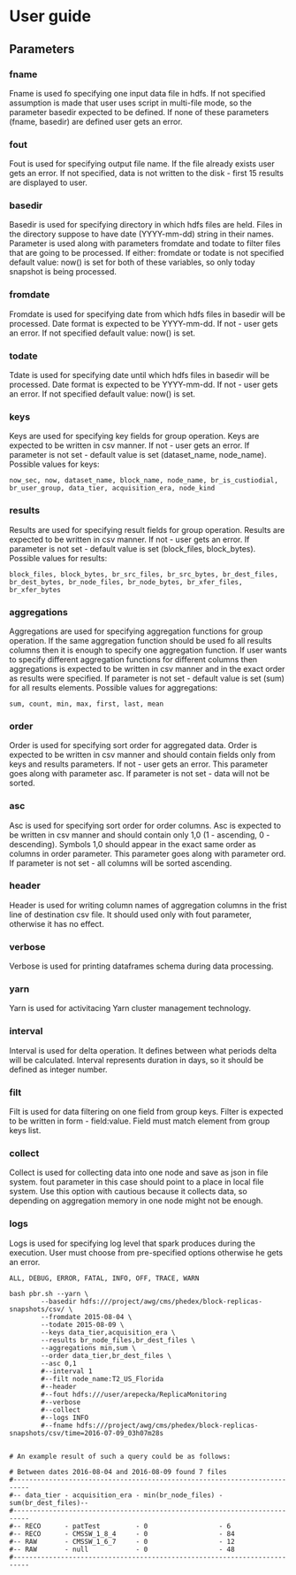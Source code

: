 # User guide 

## Parameters

### fname

Fname is used fo specifying one input data file in hdfs. If not specified assumption is made that user uses script in multi-file mode, so the parameter basedir expected to be defined. If none of these parameters (fname, basedir) are defined user gets an error.

### fout

Fout is used for specifying output file name. If the file already exists user gets an error. If not specified, data is not written to the disk - first 15 results are displayed to user.

### basedir

Basedir is used for specifying directory in which hdfs files are held. Files in the directory suppose to have date (YYYY-mm-dd) string in their names. Parameter is used along with parameters fromdate and todate to filter files that are going to be processed. If either: fromdate or todate is not specified default value: now() is set for both of these variables, so only today snapshot is being processed.

### fromdate

Fromdate is used for specifying date from which hdfs files in basedir will be processed. Date format is expected to be YYYY-mm-dd. If not - user gets an error. If not specified default value: now() is set.

### todate

Tdate is used for specifying date until which hdfs files in basedir will be processed. Date format is expected to be YYYY-mm-dd. If not - user gets an error. If not specified default value: now() is set.

### keys

Keys are used for specifying key fields for group operation. Keys are expected to be written in csv manner. If not - user gets an error. If parameter is not set - default value is set (dataset_name, node_name). Possible values for keys:

```
now_sec, now, dataset_name, block_name, node_name, br_is_custiodial, br_user_group, data_tier, acquisition_era, node_kind
```

### results

Results are used for specifying result fields for group operation. Results are expected to be written in csv manner. If not - user gets an error. If parameter is not set - default value is set (block_files, block_bytes). Possible values for results:

```
block_files, block_bytes, br_src_files, br_src_bytes, br_dest_files, br_dest_bytes, br_node_files, br_node_bytes, br_xfer_files, br_xfer_bytes
```

### aggregations

Aggregations are used for specifying aggregation functions for group operation. If the same aggregation function should be used fo all results columns then it is enough to specify one aggregation function. If user wants to specify different aggregation functions for different columns then aggregations is expected to be written in csv manner and in the exact order as results were specified. If parameter is not set - default value is set (sum) for all results elements. Possible values for aggregations:

```
sum, count, min, max, first, last, mean
```

### order

Order is used for specifying sort order for aggregated data. Order is expected to be written in csv manner and should contain fields only from keys and results parameters. If not - user gets an error. This parameter goes along with parameter asc. If parameter is not set - data will not be sorted. 

### asc

Asc is used for specifying sort order for order columns. Asc is expected to be written in csv manner and should contain only 1,0 (1 - ascending, 0 -descending). Symbols 1,0 should appear in the exact same order as columns in order parameter. This parameter goes along with parameter ord. If parameter is not set - all columns will be sorted ascending. 

### header

Header is used for writing column names of aggregation columns in the frist line of destination csv file. It should used only with fout parameter, otherwise it has no effect.

### verbose

Verbose is used for printing dataframes schema during data processing.

### yarn

Yarn is used for activitacing Yarn cluster management technology.

### interval

Interval is used for delta operation. It defines between what periods delta will be calculated. Interval represents duration in days, so it should be defined as integer number.

### filt

Filt is used for data filtering on one field from group keys. Filter is expected to be written in form - field:value. Field must match element from group keys list.

### collect

Collect is used for collecting data into one node and save as json in file system. fout parameter in this case should point to a place in local file system. Use this option with cautious because it collects data, so depending on aggregation memory in one node might not be enough.

### logs

Logs is used for specifying log level that spark produces during the execution. User must choose from pre-specified options otherwise he gets an error.
```
ALL, DEBUG, ERROR, FATAL, INFO, OFF, TRACE, WARN
```

```
bash pbr.sh --yarn \
		--basedir hdfs:///project/awg/cms/phedex/block-replicas-snapshots/csv/ \
		--fromdate 2015-08-04 \
		--todate 2015-08-09 \
		--keys data_tier,acquisition_era \
		--results br_node_files,br_dest_files \
		--aggregations min,sum \
		--order data_tier,br_dest_files \
		--asc 0,1
		#--interval 1 
        #--filt node_name:T2_US_Florida
		#--header
		#--fout hdfs:///user/arepecka/ReplicaMonitoring
		#--verbose 
        #--collect
        #--logs INFO
		#--fname hdfs:///project/awg/cms/phedex/block-replicas-snapshots/csv/time=2016-07-09_03h07m28s 


# An example result of such a query could be as follows:

# Between dates 2016-08-04 and 2016-08-09 found 7 files
#--------------------------------------------------------------------------
#-- data_tier - acquisition_era - min(br_node_files) - sum(br_dest_files)--
#--------------------------------------------------------------------------
#-- RECO      - patTest         - 0                  - 6
#-- RECO      - CMSSW_1_8_4     - 0                  - 84
#-- RAW       - CMSSW_1_6_7     - 0                  - 12
#-- RAW       - null            - 0                  - 48
#--------------------------------------------------------------------------
```

